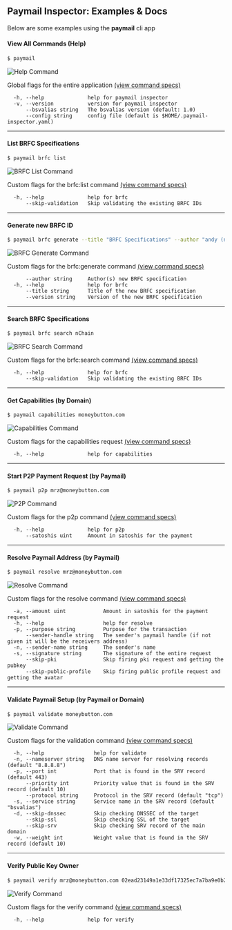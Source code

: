 ## Paymail Inspector: Examples & Docs
Below are some examples using the **paymail** cli app

#### View All Commands (Help)
```bash
$ paymail
```
<img src="../.github/IMAGES/help-command.gif?raw=true&v=4" alt="Help Command">

Global flags for the entire application [(view command specs)](commands/paymail.md)
```
  -h, --help              help for paymail inspector
  -v, --version           version for paymail inspector
      --bsvalias string   The bsvalias version (default: 1.0)
      --config string     config file (default is $HOME/.paymail-inspector.yaml)
```

___


#### List BRFC Specifications
```bash
$ paymail brfc list
```
<img src="../.github/IMAGES/brfc-list-command.gif?raw=true&v=4" alt="BRFC List Command">

Custom flags for the brfc:list command [(view command specs)](commands/paymail_brfc.md)
```
  -h, --help              help for brfc
      --skip-validation   Skip validating the existing BRFC IDs
```

___

#### Generate new BRFC ID
```bash
$ paymail brfc generate --title "BRFC Specifications" --author "andy (nChain)" --version 1
```
<img src="../.github/IMAGES/brfc-generate-command.gif?raw=true&v=4" alt="BRFC Generate Command">

Custom flags for the brfc:generate command [(view command specs)](commands/paymail_brfc.md)
```
      --author string     Author(s) new BRFC specification
  -h, --help              help for brfc
      --title string      Title of the new BRFC specification
      --version string    Version of the new BRFC specification
```

___

#### Search BRFC Specifications
```bash
$ paymail brfc search nChain
```
<img src="../.github/IMAGES/brfc-search-command.gif?raw=true&v=4" alt="BRFC Search Command">

Custom flags for the brfc:search command [(view command specs)](commands/paymail_brfc.md)
```
  -h, --help              help for brfc
      --skip-validation   Skip validating the existing BRFC IDs
```

___

#### Get Capabilities (by Domain)
```bash
$ paymail capabilities moneybutton.com
```
<img src="../.github/IMAGES/capabilities-command.gif?raw=true&v=4" alt="Capabilities Command">

Custom flags for the capabilities request [(view command specs)](commands/paymail_capabilities.md)
```
  -h, --help              help for capabilities
```

___

#### Start P2P Payment Request (by Paymail)
```bash
$ paymail p2p mrz@moneybutton.com
```
<img src="../.github/IMAGES/p2p-command.gif?raw=true&v=4" alt="P2P Command">

Custom flags for the p2p command [(view command specs)](commands/paymail_p2p.md)
```
  -h, --help              help for p2p
      --satoshis uint     Amount in satoshis for the payment
```

___

#### Resolve Paymail Address (by Paymail)
```bash
$ paymail resolve mrz@moneybutton.com
```
<img src="../.github/IMAGES/resolve-command.gif?raw=true&v=4" alt="Resolve Command">

Custom flags for the resolve command [(view command specs)](commands/paymail_resolve.md)
```
  -a, --amount uint            Amount in satoshis for the payment request
  -h, --help                   help for resolve
  -p, --purpose string         Purpose for the transaction
      --sender-handle string   The sender's paymail handle (if not given it will be the receivers address)
  -n, --sender-name string     The sender's name
  -s, --signature string       The signature of the entire request
      --skip-pki               Skip firing pki request and getting the pubkey
      --skip-public-profile    Skip firing public profile request and getting the avatar
```

___

#### Validate Paymail Setup (by Paymail or Domain)
```bash
$ paymail validate moneybutton.com
```
<img src="../.github/IMAGES/validate-command.gif?raw=true&v=4" alt="Validate Command">

Custom flags for the validation command [(view command specs)](commands/paymail_validate.md)
```
  -h, --help                help for validate
  -n, --nameserver string   DNS name server for resolving records (default "8.8.8.8")
  -p, --port int            Port that is found in the SRV record (default 443)
      --priority int        Priority value that is found in the SRV record (default 10)
      --protocol string     Protocol in the SRV record (default "tcp")
  -s, --service string      Service name in the SRV record (default "bsvalias")
  -d, --skip-dnssec         Skip checking DNSSEC of the target
      --skip-ssl            Skip checking SSL of the target
      --skip-srv            Skip checking SRV record of the main domain
  -w, --weight int          Weight value that is found in the SRV record (default 10)
```

___

#### Verify Public Key Owner
```bash
$ paymail verify mrz@moneybutton.com 02ead23149a1e33df17325ec7a7ba9e0b20c674c57c630f527d69b866aa9b65b10
```
<img src="../.github/IMAGES/verify-command.gif?raw=true&v=4" alt="Verify Command">

Custom flags for the verify command [(view command specs)](commands/paymail_verify.md)
```
  -h, --help              help for verify
```